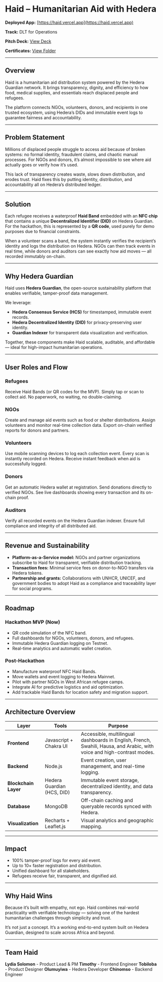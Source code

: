 # **Haid – Humanitarian Aid with Hedera**

**Deployed App:** [https://haid.vercel.app](https://haid.vercel.app)

**Track:** DLT for Operations

**Pitch Deck:** [View Deck](https://drive.google.com/file/d/1KJg9ox0LCqmu2kFjR4ObKcr3o21oIwhQ/view?usp=drive_link)

**Certificates:** [View Folder](https://drive.google.com/drive/folders/1eJqfsxgVWmBKuvDHocuY1ZKz837Q5HRR?usp=drive_link)

---

## **Overview**

Haid is a humanitarian aid distribution system powered by the Hedera Guardian network.
It brings transparency, dignity, and efficiency to how food, medical supplies, and essentials reach displaced people and refugees.

The platform connects NGOs, volunteers, donors, and recipients in one trusted ecosystem, using Hedera’s DIDs and immutable event logs to guarantee fairness and accountability.

---

## **Problem Statement**

Millions of displaced people struggle to access aid because of broken systems: no formal identity, fraudulent claims, and chaotic manual processes.
For NGOs and donors, it’s almost impossible to see where aid actually goes or verify how it’s used.

This lack of transparency creates waste, slows down distribution, and erodes trust. Haid fixes this by putting identity, distribution, and accountability all on Hedera’s distributed ledger.

---

## **Solution**

Each refugee receives a waterproof **Haid Band** embedded with an **NFC chip** that contains a unique **Decentralized Identifier (DID)** on Hedera Guardian.
For the hackathon, this is represented by a **QR code**, used purely for demo purposes due to financial constraints.

When a volunteer scans a band, the system instantly verifies the recipient’s identity and logs the distribution on Hedera.
NGOs can then track events in real time, while donors and auditors can see exactly how aid moves — all recorded immutably on-chain.

---

## **Why Hedera Guardian**

Haid uses **Hedera Guardian**, the open-source sustainability platform that enables verifiable, tamper-proof data management.

We leverage:

* **Hedera Consensus Service (HCS)** for timestamped, immutable event records.
* **Hedera Decentralized Identity (DID)** for privacy-preserving user identity.
* **Guardian Indexer** for transparent data visualization and verification.

Together, these components make Haid scalable, auditable, and affordable — ideal for high-impact humanitarian operations.

---

## **User Roles and Flow**

### Refugees

Receive Haid Bands (or QR codes for the MVP).
Simply tap or scan to collect aid.
No paperwork, no waiting, no double-claiming.

### NGOs

Create and manage aid events such as food or shelter distributions.
Assign volunteers and monitor real-time collection data.
Export on-chain verified reports for donors and partners.

### Volunteers

Use mobile scanning devices to log each collection event.
Every scan is instantly recorded on Hedera.
Receive instant feedback when aid is successfully logged.

### Donors

Get an automatic Hedera wallet at registration.
Send donations directly to verified NGOs.
See live dashboards showing every transaction and its on-chain proof.

### Auditors

Verify all recorded events on the Hedera Guardian indexer.
Ensure full compliance and integrity of all distributed aid.

---

## **Revenue and Sustainability**

* **Platform-as-a-Service model:** NGOs and partner organizations subscribe to Haid for transparent, verifiable distribution tracking.
* **Transaction fees:** Minimal service fees on donor-to-NGO transfers via Hedera tokens.
* **Partnership and grants:** Collaborations with UNHCR, UNICEF, and government bodies to adopt Haid as a compliance and traceability layer for social programs.

---

## **Roadmap**

### Hackathon MVP (Now)

* QR code simulation of the NFC band.
* Full dashboards for NGOs, volunteers, donors, and refugees.
* Immutable Hedera Guardian logging on Testnet.
* Real-time analytics and automatic wallet creation.

### Post-Hackathon

* Manufacture waterproof NFC Haid Bands.
* Move wallets and event logging to Hedera Mainnet.
* Pilot with partner NGOs in West African refugee camps.
* Integrate AI for predictive logistics and aid optimization.
* Add trackable Haid Bands for location safety and migration support.

---

## **Architecture Overview**

| Layer                | Tools                      | Purpose                                                                                                                 |
| -------------------- | -------------------------- | ----------------------------------------------------------------------------------------------------------------------- |
| **Frontend**         | Javascript + Chakra UI     | Accessible, multilingual dashboards in English, French, Swahili, Hausa, and Arabic, with voice and high-contrast modes. |
| **Backend**          | Node.js                    | Event creation, user management, and real-time logging.                                                                 |
| **Blockchain Layer** | Hedera Guardian (HCS, DID) | Immutable event storage, decentralized identity, and data transparency.                                                 |
| **Database**         | MongoDB                    | Off-chain caching and queryable records synced with Hedera.                                                             |
| **Visualization**    | Recharts + Leaflet.js      | Visual analytics and geographic mapping.                                                                                |

---

## **Impact**

* 100% tamper-proof logs for every aid event.
* Up to 10× faster registration and distribution.
* Unified dashboard for all stakeholders.
* Refugees receive fair, transparent, and dignified aid.

---

## **Why Haid Wins**

Because it’s built with empathy, not ego.
Haid combines real-world practicality with verifiable technology — solving one of the hardest humanitarian challenges through simplicity and trust.

It’s not just a concept. It’s a working end-to-end system built on Hedera Guardian, designed to scale across Africa and beyond.

---

## **Team Haid**

**Lydia Solomon** - Product Lead & PM
**Timothy** - Frontend Engineer
**Tobiloba** - Product Designer
**Olumuyiwa** - Hedera Developer
**Chinomso** - Backend Engineer
